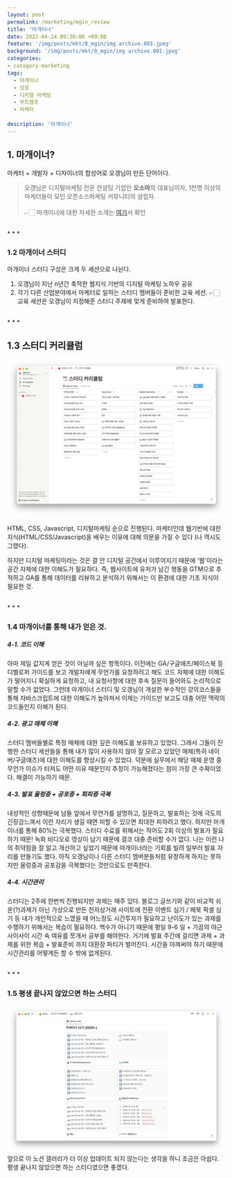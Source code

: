 ```yaml
---
layout: post
permalink: /marketing/mgin_review
title: '마개이너'
date: 2022-04-24 09:30:00 +09:00
feature: '/img/posts/mkt/8_mgin/img archive.001.jpeg'
background: '/img/posts/mkt/8_mgin/img archive.001.jpeg'
categories:
- category-marketing
tags:
  - 마개이너
  - 성장
  - 디지털 마케팅
  - 부트캠프
  - 마케터

description: '마개이너'
---
```




## 1. 마개이너?
마케터 + 개발자 + 디자이너의 합성어로 오갱님이 만든 단어이다.
> 오갱님은 디지털마케팅 전문 컨설팅 기업인 <b>오소마</b>의 대표님이자, 1천명 이상의 마케터들이 모인 오픈소스마케팅 커뮤니티의 설립자. <br><br> 👉🏻 마개이너에 대한 자세한 소개는 [여기](https://ogaeng.com/introduce-mgin/)서 확인 <br>

<br>
* * *
<br>



### 1.2 마개이너 스터디
마개이너 스터디 구성은 크게 두 세션으로 나뉜다.
1. 오갱님이 지난 n년간 축적한 웹지식 기반의 디지털 마케팅 노하우 공유 <br>
2. 각기 다른 산업분야에서 마케터로 일하는 스터디 멤버들이 준비한 교육 세션.
👉🏻 교육 세션은 오갱님이 지정해준 스터디 주제에 맞게 준비하여 발표한다.



<br>
* * *
<br>



## 1.3 스터디 커리큘럼
![이미지1](/img/posts/mkt/8_mgin/1.png) <br>

HTML, CSS, Javascript, 디지털마케팅 순으로 진행된다. 마케터인데 웹기반에 대한 지식(HTML/CSS/Javascript)을 배우는 이유에 대해 의문을 가질 수 있다 (나 역시도 그랬다).

하지만 디지털 마케팅이라는 것은 결 안 디지털 공간에서 이루어지기 때문에 '웹'이라는 공간 자체에 대한 이해도가 필요하다. 즉, 웹사이트에 유저가 남긴 행동을 GTM으로 추적하고 GA를 통해 데이터를 리뷰하고 분석하기 위해서는 이 환경에 대한 기초 지식이 필요한 것.

<br>
* * *
<br>




### 1.4 마개이너를 통해 내가 얻은 것.


##### 4-1. 코드 이해
아마 제일 값지게 얻은 것이 아닐까 싶은 항목이다. 이전에는 GA/구글애즈/페이스북 등 디벨로퍼 가이드를 보고 개발자에게 무언가를 요청하려고 해도 코드 자체에 대한 이해도가 떨어지니 확실하게 요청하고, 내 요청사항에 대한 후속 질문이 들어와도 논리적으로 말할 수가 없었다. 그런데 마개이너 스터디 및 오갱님이 개설한 부수적인 강의코스들을 통해 자바스크립트에 대한 이해도가 높아져서 이제는 가이드만 보고도 대충 어떤 맥락의 코드들인지 이해가 된다. <br>


##### 4-2. 광고 매체 이해
스터디 멤버들별로 특정 매체에 대한 깊은 이해도를 보유하고 있었다. 그래서 그들이 진행한 스터디 세션들을 통해 내가 많이 사용하지 않아 잘 모르고 있었던 매체(특히 네이버/구글애즈)에 대한 이해도를 향상시킬 수 있었다. 덕분에 실무에서 해당 매체 운영 중 무언가 이슈가 터져도 어떤 이유 때문인지 추정이 가능해졌다는 점이 가장 큰 수확이었다. 해결이 가능하기 때문.   <br>


##### 4-3. 발표 울렁증 + 공포증 + 회피증 극복
내성적인 성향때문에 남들 앞에서 무언가를 설명하고, 질문하고, 발표하는 것에 극도의 긴장감느껴서 이런 자리가 생길 때면 피할 수 있으면 최대한 피하려고 했다. 하지만 마개이너를 통해 80%는 극복했다. 스터디 수료를 위해서는 적어도 2회 이상의 발표가 필요하기 때문! 녹화 비디오로 영상이 남기 때문에 결코 대충 준비할 수가 없다. 나는 이런 나의 취약점을 잘 알고 개선하고 싶었기 때문에 마개이너라는 기회를 빌려 일부러 발표 자리를 만들기도 했다. 아직 오갱님이나 다른 스터디 멤버분들처럼 유창하게 하지는 못하지만 울렁증과 공포감을 극복했다는 것만으로도 만족한다. <br>


##### 4-4. 시간관리
스터디는 2주에 한번씩 진행되지만 과제는 매주 있다. 블로그 글쓰기와 같이 비교적 쉬운(?)과제가 아닌 가상으로 만든 전자상거래 사이트에 전환 이벤트 심기 / 페북 픽셀 심기 등 내가 개인적으로 느꼈을 때 어느정도 시간투자가 필요하고 난이도가 있는 과제를 수행하기 위해서는 복습이 필요하다. 백수가 아니기 때문에 평일 9-6 일 + 가끔의 야근 사이사이 시간 속 여유를 쪼개서 공부를 해야한다. 거기에 발표 주간에 걸리면 과제 + 과제를 위한 복습 + 발표준비 까지 대환장 파티가 벌어진다. 시간을 아껴써야 하기 때문에 시간관리를 어떻게든 할 수 밖에 없게된다. <br>



<br>
* * *
<br>

### 1.5 평생 끝나지 않았으면 하는 스터디
![이미지2](/img/posts/mkt/8_mgin/2.png) <br>
앞으로 이 노션 갤러리가 더 이상 업데이트 되지 않는다는 생각을 하니 조금은 아쉽다. 평생 끝나지 않았으면 하는 스터디였으면 좋겠다.
